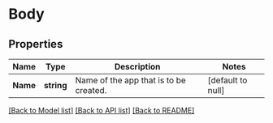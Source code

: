 # Body

## Properties
Name | Type | Description | Notes
------------ | ------------- | ------------- | -------------
**Name** | **string** | Name of the app that is to be created. | [default to null]

[[Back to Model list]](../README.md#documentation-for-models) [[Back to API list]](../README.md#documentation-for-api-endpoints) [[Back to README]](../README.md)


